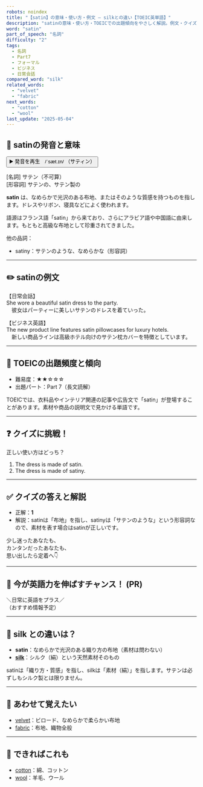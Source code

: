 ```yaml
---
robots: noindex
title: "【satin】の意味・使い方・例文 ― silkとの違い【TOEIC英単語】"
description: "satinの意味・使い方・TOEICでの出題傾向をやさしく解説。例文・クイズ付きでsilkとの違いもわかりやすく学べます。"
word: "satin"
part_of_speech: "名詞"
difficulty: "2"
tags:
  - 名詞
  - Part7
  - フォーマル
  - ビジネス
  - 日常会話
compared_word: "silk"
related_words:
  - "velvet"
  - "fabric"
next_words:
  - "cotton"
  - "wool"
last_update: "2025-05-04"
---
```


## 🔰 satinの発音と意味

<button class="play-audio" onclick="playTTS('satin')">
  <span class="play-audio-main">
    ▶️ 発音を再生　/ˈsæt.ɪn/
  </span>
  <span class="play-audio-sub">
    （サティン）
  </span>
</button>

[名詞] サテン（不可算）  
[形容詞] サテンの、サテン製の

**satin** は、なめらかで光沢のある布地、またはそのような質感を持つものを指します。ドレスやリボン、寝具などによく使われます。

語源はフランス語「satin」から来ており、さらにアラビア語や中国語に由来します。もともと高級な布地として珍重されてきました。

他の品詞：  
- satiny：サテンのような、なめらかな（形容詞）

---

## ✏️ satinの例文

【日常会話】  
She wore a beautiful satin dress to the party.  
　彼女はパーティーに美しいサテンのドレスを着ていった。

【ビジネス英語】  
The new product line features satin pillowcases for luxury hotels.  
　新しい商品ラインは高級ホテル向けのサテン枕カバーを特徴としています。

---

## 🎯 TOEICの出題頻度と傾向

- 難易度：★★☆☆☆
- 出題パート：Part 7（長文読解）

TOEICでは、衣料品やインテリア関連の記事や広告文で「satin」が登場することがあります。素材や商品の説明文で見かける単語です。

---

## ❓ クイズに挑戦！

正しい使い方はどっち？

1. The dress is made of satin.  
2. The dress is made of satiny.

---

## ✅ クイズの答えと解説

- 正解：**1**
- 解説：satinは「布地」を指し、satinyは「サテンのような」という形容詞なので、素材を表す場合はsatinが正しいです。

少し迷ったあなたも、  
カンタンだったあなたも、  
思い出したら定着へ👇️

---

## 🚀 今が英語力を伸ばすチャンス！ (PR)

<div class="info-center">
＼日常に英語をプラス／<br>  
（おすすめ情報予定）
</div>

---

## 🤔  silk との違いは？

- **satin**：なめらかで光沢のある織り方の布地（素材は問わない）
- **[silk](/word/silk)**：シルク（絹）という天然素材そのもの

satinは「織り方・質感」を指し、silkは「素材（絹）」を指します。サテンは必ずしもシルク製とは限りません。

---

## 🧩 あわせて覚えたい

- [velvet](/word/velvet)：ビロード、なめらかで柔らかい布地
- [fabric](/word/fabric)：布地、織物全般

---

## 📖 できればこれも

- [cotton](/word/cotton)：綿、コットン
- [wool](/word/wool)：羊毛、ウール

<!-- cvid: aid12_bid23 -->
